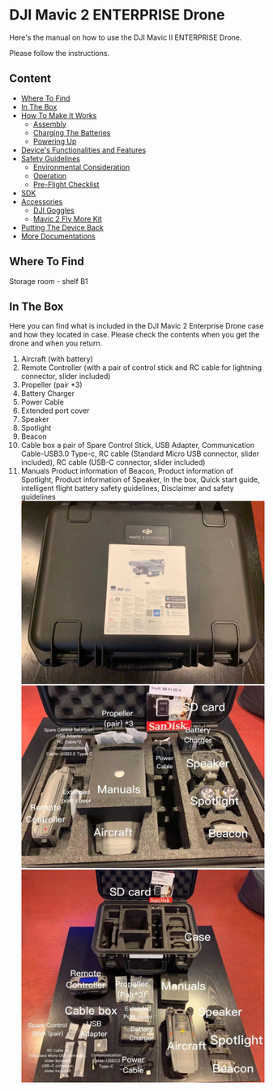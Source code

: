 # DJI Mavic 2 ENTERPRISE Drone
Here's the manual on how to use the DJI Mavic II ENTERPRISE Drone.

Please follow the instructions.

## Content
* [Where To Find](#where-to-find)
* [In The Box](#in-the-box)
* [How To Make It Works](#how-to-make-it-works)
  * [Assembly](#assembly)
  * [Charging The Batteries](#charging-the-batteries)
  * [Powering Up](#powering-up)
* [Device's Functionalities and Features](#devices-functionalities-and-features)
* [Safety Guidelines](#safety-guidelines)
  * [Environmental Consideration](#environmental-consideration)
  * [Operation](#operation)
  * [Pre-Flight Checklist](pre-flight-checklist)
* [SDK](#sdk)
* [Accessories](#accessories)
  * [DJI Goggles](DJIGoggles)
  * [Mavic 2 Fly More Kit](#mavic-2-fly-more-kit)
* [Putting The Device Back](#putting-the-device-back)
* [More Documentations](more-documentations)

## Where To Find
Storage room - shelf B1

## In The Box
Here you can find what is included in the DJI Mavic 2 Enterprise Drone case and how they located in case. Please check the contents when you get the drone and when you return.
1. Aircraft (with battery)
2. Remote Controller (with a pair of control stick and RC cable for lightning connector, slider included)
3. Propeller (pair *3)
4. Battery Charger
5. Power Cable
6. Extended port cover
7. Speaker
8. Spotlight
9. Beacon
10. Cable box
    a pair of Spare Control Stick, USB Adapter, Communication Cable-USB3.0 Type-c, RC cable (Standard Micro USB connector, slider included), RC cable (USB-C connector, slider included)
11. Manuals
    Product information of Beacon, Product information of Spotlight, Product information of Speaker, In the box, Quick start guide, intelligent flight battery safety guidelines, Disclaimer and safety guidelines
![alt text](/images/mavic2enterpriseCase.jpg)
![alt text](/images/mavic2enterpriseContent.jpg)
![alt text](/images/mavic2enterpriseContentDetails.jpg)


